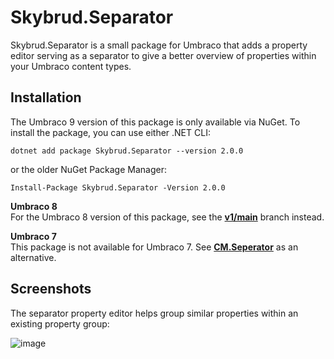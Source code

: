 # Skybrud.Separator

Skybrud.Separator is a small package for Umbraco that adds a property editor serving as a separator to give a better overview of properties within your Umbraco content types.

## Installation

The Umbraco 9 version of this package is only available via NuGet. To install the package, you can use either .NET CLI:

```
dotnet add package Skybrud.Separator --version 2.0.0
```

or the older NuGet Package Manager:

```
Install-Package Skybrud.Separator -Version 2.0.0
```

**Umbraco 8**  
For the Umbraco 8 version of this package, see the [**v1/main**](https://github.com/skybrud/Skybrud.Separator/tree/v1/main) branch instead.

**Umbraco 7**  
This package is not available for Umbraco 7. See [**CM.Seperator**](https://www.nuget.org/packages/CM.Seperator) as an alternative.

## Screenshots

The separator property editor helps group similar properties within an existing property group:

![image](https://user-images.githubusercontent.com/3634580/84443532-1812ef80-ac40-11ea-8077-515c48015070.png)


[NuGetPackage]: https://www.nuget.org/packages/Skybrud.Separator
[GitHubRelease]: https://github.com/skybrud/Skybrud.Separator/releases
